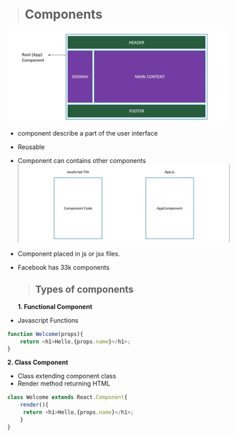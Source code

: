 > # Components
  ![Components](https://github.com/ppm143/AllProjectImages/blob/master/ReactJS%20Tutorial/Components/1.png)

- component describe a part of the user interface
- Reusable
- Component can contains other components
  ![Components](https://github.com/ppm143/AllProjectImages/blob/master/ReactJS%20Tutorial/Components/2.png)
- Component placed in js or jsx files.
- Facebook has 33k components

  > ## Types of components
   **1. Functional Component**

- Javascript Functions

```js
function Welcome(props){
    return <h1>Hello,{props.name}</h1>;
}
```

**2. Class Component**

- Class extending component class
- Render method returning HTML

```js
class Welcome extends React.Component{
    render(){
     return <h1>Hello,{props.name}</h1>;
    }
}
```
